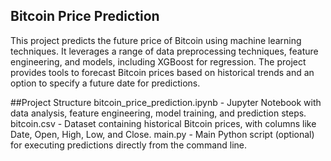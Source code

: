 
## Bitcoin Price Prediction
This project predicts the future price of Bitcoin using machine learning techniques. It leverages a range of data preprocessing techniques, feature engineering, and models, including XGBoost for regression. The project provides tools to forecast Bitcoin prices based on historical trends and an option to specify a future date for predictions.

##Project Structure
bitcoin_price_prediction.ipynb - Jupyter Notebook with data analysis, feature engineering, model training, and prediction steps.
bitcoin.csv - Dataset containing historical Bitcoin prices, with columns like Date, Open, High, Low, and Close.
main.py - Main Python script (optional) for executing predictions directly from the command line.

